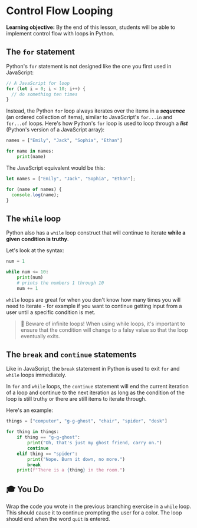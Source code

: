 <h1>
  <span class="headline">Control Flow</span>
  <span class="subhead">Looping</span>
</h1>

**Learning objective:** By the end of this lesson, students will be able to implement control flow with loops in Python.

## The `for` statement

Python's `for` statement is not designed like the one you first used in JavaScript:

```javascript
// A JavaScript for loop
for (let i = 0; i < 10; i++) {
  // do something ten times
}
```

Instead, the Python `for` loop always iterates over the items in a ***sequence*** (an ordered collection of items), similar to JavaScript's `for...in` and `for...of` loops. Here's how Python's `for` loop is used to loop through a ***list*** (Python's version of a JavaScript array):

```python
names = ["Emily", "Jack", "Sophia", "Ethan"]

for name in names:
    print(name)
```

The JavaScript equivalent would be this:

```javascript
let names = ["Emily", "Jack", "Sophia", "Ethan"];

for (name of names) {
  console.log(name);
}
```

## The `while` loop

Python also has a `while` loop construct that will continue to iterate **while a given condition is truthy**.

Let's look at the syntax:

```python
num = 1

while num <= 10:
    print(num)
    # prints the numbers 1 through 10
    num += 1
```

`while` loops are great for when you don't know how many times you will need to iterate - for example if you want to continue getting input from a user until a specific condition is met.

> 🚨 Beware of infinite loops! When using while loops, it's important to ensure that the condition will change to a falsy value so that the loop eventually exits.

## The `break` and `continue` statements

Like in JavaScript, the `break` statement in Python is used to exit `for` and `while` loops immediately.

In `for` and `while` loops, the `continue` statement will end the current iteration of a loop and continue to the next iteration as long as the condition of the loop is still truthy or there are still items to iterate through.

Here's an example:

```python
things = ["computer", "g-g-ghost", "chair", "spider", "desk"]

for thing in things:
    if thing == "g-g-ghost":
        print("Oh, that's just my ghost friend, carry on.")
        continue
    elif thing == "spider":
        print("Nope. Burn it down, no more.")
        break
    print(f"There is a {thing} in the room.")
```

## 🎓 You Do

Wrap the code you wrote in the previous branching exercise in a `while` loop. This should cause it to continue prompting the user for a color. The loop should end when the word `quit` is entered.
